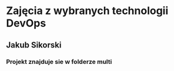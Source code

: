 # Zajęcia z wybranych technologii DevOps

## Jakub Sikorski

### Projekt znajduje sie w folderze multi
